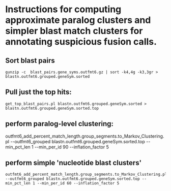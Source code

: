 # Instructions for computing approximate paralog clusters and simpler blast match clusters for annotating suspicious fusion calls.


## Sort blast pairs

    gunzip -c  blast_pairs.gene_syms.outfmt6.gz | sort -k4,4g -k3,3gr > blastn.outfmt6.grouped.geneSym.sorted


## Pull just the top hits:

    get_top_blast_pairs.pl blastn.outfmt6.grouped.geneSym.sorted > blastn.outfmt6.grouped.geneSym.sorted.top


## perform paralog-level clustering:

   outfmt6_add_percent_match_length.group_segments.to_Markov_Clustering.pl --outfmt6_grouped blastn.outfmt6.grouped.geneSym.sorted.top --min_pct_len 1 --min_per_id 90 --inflation_factor 5


## perform simple 'nucleotide blast clusters'

    outfmt6_add_percent_match_length.group_segments.to_Markov_Clustering.pl --outfmt6_grouped blastn.outfmt6.grouped.geneSym.sorted.top --min_pct_len 1 --min_per_id 60 --inflation_factor 5


